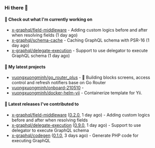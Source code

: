 ### Hi there 👋

#### 👷 Check out what I'm currently working on

- [x-graphql/field-middleware](https://github.com/x-graphql/field-middleware) - Adding custom logics before and after when resolving fields (1 day ago)
- [x-graphql/schema-cache](https://github.com/x-graphql/schema-cache) - Caching GraphQL schema with PSR-16 (1 day ago)
- [x-graphql/delegate-execution](https://github.com/x-graphql/delegate-execution) - Support to use delegator to execute GraphQL schema (1 day ago)

#### 🌱 My latest projects

- [vuongxuongminh/go_router_plus](https://github.com/vuongxuongminh/go_router_plus) - :office: Building blocks screens, access control and refresh notifiers base on Go Router
- [vuongxuongminh/onboard-210510](https://github.com/vuongxuongminh/onboard-210510) - 
- [vuongxuongminh/docker-helm-yii](https://github.com/vuongxuongminh/docker-helm-yii) - Containerize template for Yii.

#### 🔭 Latest releases I've contributed to

- [x-graphql/field-middleware](https://github.com/x-graphql/field-middleware) ([0.2.0](https://github.com/x-graphql/field-middleware/releases/tag/0.2.0), 1 day ago) - Adding custom logics before and after when resolving fields
- [x-graphql/delegate-execution](https://github.com/x-graphql/delegate-execution) ([0.9.0](https://github.com/x-graphql/delegate-execution/releases/tag/0.9.0), 1 day ago) - Support to use delegator to execute GraphQL schema
- [x-graphql/codegen](https://github.com/x-graphql/codegen) ([0.1.0](https://github.com/x-graphql/codegen/releases/tag/0.1.0), 3 days ago) - Generate PHP code for executing GraphQL
